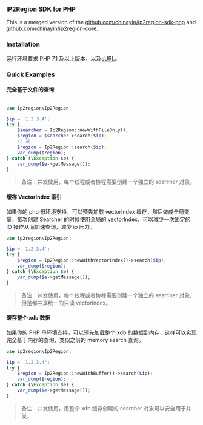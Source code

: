 ### IP2Region SDK for PHP

This is a merged version of the [github.com/chinayin/ip2region-sdk-php](https://github.com/chinayin/ip2region-sdk-php) and [github.com/chinayin/ip2region-core](https://github.com/chinayin/ip2region-core-php).


### Installation

运行环境要求 PHP 7.1 及以上版本，以及[cURL](http://php.net/manual/zh/book.curl.php)。



### Quick Examples

#### 完全基于文件的查询

```php

use ip2region\Ip2Region;

$ip = '1.2.3.4';
try {
    $searcher = Ip2Region::newWithFileOnly();
    $region = $searcher->search($ip);
    // 或
    $region = Ip2Region::search($ip);
    var_dump($region);
} catch (\Exception $e) {
    var_dump($e->getMessage());
}
```

> 备注：并发使用，每个线程或者协程需要创建一个独立的 searcher 对象。

#### 缓存 VectorIndex 索引

如果你的 php 母环境支持，可以预先加载 vectorIndex 缓存，然后做成全局变量，每次创建 Searcher 的时候使用全局的
vectorIndex，可以减少一次固定的 IO 操作从而加速查询，减少 io 压力。

```php
use ip2region\Ip2Region;

$ip = '1.2.3.4';
try {
    $region = Ip2Region::newWithVectorIndex()->search($ip);
    var_dump($region);
} catch (\Exception $e) {
    var_dump($e->getMessage());
}
```

> 备注：并发使用，每个线程或者协程需要创建一个独立的 searcher 对象，但是都共享统一的只读 vectorIndex。

#### 缓存整个 xdb 数据

如果你的 PHP 母环境支持，可以预先加载整个 xdb 的数据到内存，这样可以实现完全基于内存的查询，类似之前的 memory search 查询。

```php
use ip2region\Ip2Region;

$ip = '1.2.3.4';
try {
    $region = Ip2Region::newWithBuffer()->search($ip);
    var_dump($region);
} catch (\Exception $e) {
    var_dump($e->getMessage());
}
```

> 备注：并发使用，用整个 xdb 缓存创建的 searcher 对象可以安全用于并发。
